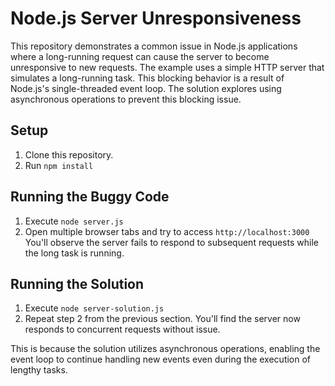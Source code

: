 # Node.js Server Unresponsiveness

This repository demonstrates a common issue in Node.js applications where a long-running request can cause the server to become unresponsive to new requests.  The example uses a simple HTTP server that simulates a long-running task.  This blocking behavior is a result of Node.js's single-threaded event loop.  The solution explores using asynchronous operations to prevent this blocking issue.

## Setup

1. Clone this repository.
2. Run `npm install`

## Running the Buggy Code

1. Execute `node server.js`
2. Open multiple browser tabs and try to access `http://localhost:3000`  You'll observe the server fails to respond to subsequent requests while the long task is running.

## Running the Solution

1. Execute `node server-solution.js`
2. Repeat step 2 from the previous section.  You'll find the server now responds to concurrent requests without issue.

This is because the solution utilizes asynchronous operations, enabling the event loop to continue handling new events even during the execution of lengthy tasks.